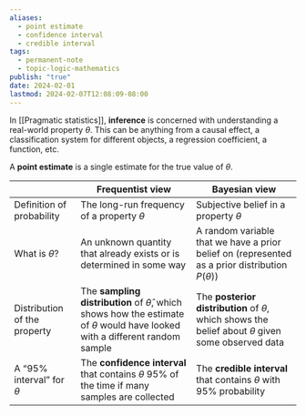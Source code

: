 ```yaml
---
aliases:
  - point estimate
  - confidence interval
  - credible interval
tags:
  - permanent-note
  - topic-logic-mathematics
publish: "true"
date: 2024-02-01
lastmod: 2024-02-07T12:08:09-08:00
---
```

In [[Pragmatic statistics]], **inference** is concerned with understanding a real-world property $\theta$. This can be anything from a causal effect, a classification system for different objects, a regression coefficient, a function, etc. 

A **point estimate** is a single estimate for the true value of $\theta$.

|  | Frequentist view | Bayesian view |
| ---- | ---- | ---- |
| Definition of probability | The long-run frequency of a property $\theta$ | Subjective belief in a property $\theta$ |
| What is $\theta$? | An unknown quantity that already exists or is determined in some way | A random variable that we have a prior belief on (represented as a prior distribution $P(\theta)$) |
| Distribution of the property | The **sampling distribution** of $\hat \theta$, which shows how the estimate of $\theta$ would have looked with a different random sample | The **posterior distribution** of $\theta$, which shows the belief about $\theta$ given some observed data |
| A “95% interval” for $\theta$ | The **confidence interval** that contains $\theta$ 95% of the time if many samples are collected | The **credible interval** that contains $\theta$ with 95% probability |
